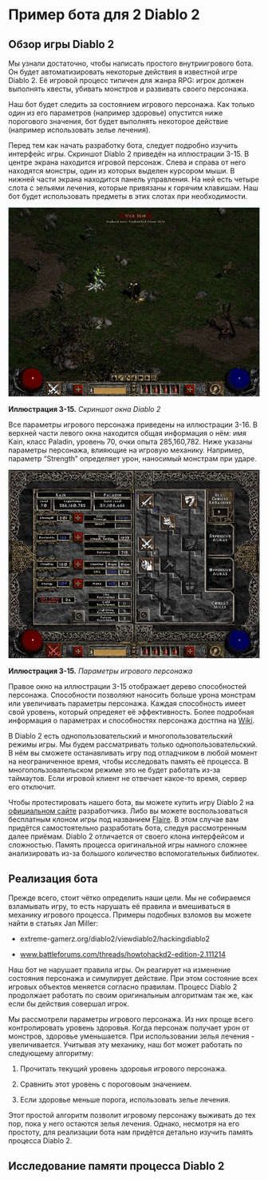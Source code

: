 # Пример бота для 2 Diablo 2

## Обзор игры Diablo 2

Мы узнали достаточно, чтобы написать простого внутриигрового бота. Он будет автоматизировать некоторые действия в известной игре Diablo 2. Её игровой процесс типичен для жанра RPG: игрок должен выполнять квесты, убивать монстров и развивать своего персонажа.

Наш бот будет следить за состоянием игрового персонажа. Как только один из его параметров (например здоровье) опустится ниже порогового значения, бот будет выполнять некоторое действие (например использовать зелье лечения).

Перед тем как начать разработку бота, следует подробно изучить интерфейс игры. Скриншот Diablo 2 приведён на иллюстрации 3-15. В центре экрана находится игровой персонаж. Слева и справа от него находятся монстры, один из которых выделен курсором мыши. В нижней части экрана находится панель управления. На ней есть четыре слота с зельями лечения, которые привязаны к горячим клавишам. Наш бот будет использовать предметы в этих слотах при необходимости.

![Интерфейс Diablo 2](diablo-interface.png)

**Иллюстрация 3-15.** *Скриншот окна Diablo 2*

Все параметры игрового персонажа приведены на иллюстрации 3-16. В верхней части левого окна находится общая информация о нём: имя Kain, класс Paladin, уровень 70, очки опыта 285,160,782. Ниже указаны параметры персонажа, влияющие на игровую механику. Например, параметр “Strength” определяет урон, наносимый монстрам при ударе.

![Игровой персонаж в Diablo 2](diablo-player.png)

**Иллюстрация 3-15.** *Параметры игрового персонажа*

Правое окно на иллюстрации 3-15 отображает дерево способностей персонажа. Способности позволяют наносить больше урона монстрам или увеличивать параметры персонажа. Каждая способность имеет свой уровень, который опредеяет её эффективность. Более подробная информация о параметрах и способностях персонажа достпна на [Wiki](diablo.gamepedia.com/Classes_(Diablo_II)).

В Diablo 2 есть однопользовательский и многопользовательский режимы игры. Мы будем рассматривать только однопользовательский. В нём вы сможете останавливать игру под отладчиком в любой момент на неограниченное время, чтобы исследовать память её процесса. В многопользовательском режиме это не будет работать из-за таймаутов. Если игровой клиент не отвечает какое-то время, сервер его отключит.

Чтобы протестировать нашего бота, вы можете купить игру Diablo 2 на [официальном сайте](eu.shop.battle.net/en-b/product/diablo-ii) разработчика. Либо вы можете воспользоваться бесплатным клоном игры под названием [Flaire](http://flarerpg.org). В этом случае вам придётся самостоятельно разработать бота, следуя рассмотренным далее приёмам. Diablo 2 отличается от своего клона интерфейсом и сложностью. Память процесса оригинальной игры намного сложнее анализировать из-за большого количество вспомогательных библиотек.

## Реализация бота

Прежде всего, стоит чётко определить наши цели. Мы не собираемся взламывать игру, то есть нарушать её правила и вмешиваться в механику игрового процесса. Примеры подобных взломов вы можете найти в статьях Jan Miller:

* extreme-gamerz.org/diablo2/viewdiablo2/hackingdiablo2

* www.battleforums.com/threads/howtohackd2-edition-2.111214

Наш бот не нарушает правила игры. Он реагирует на изменение состояния персонажа и симулирует действие. При этом состояние всех игровых объектов меняется согласно правилам. Процесс Diablo 2 продолжает работать по своим оригинальным алгоритмам так же, как если бы действия совершал игрок.

Мы рассмотрели параметры игрового персонажа. Из них проще всего контролировать уровень здоровья. Когда персонаж получает урон от монстров, здоровье уменьшается. При использовании зелья лечения - увеличивается. Учитывая эту механику, наш бот может работать по следующему алгоритму:

1. Прочитать текущий уровень здоровья игрового персонажа.

2. Сравнить этот уровень с пороговоым значением.

3. Если здоровье меньше порога, использовать зелье лечения.

Этот простой алгоритм позволит игровому персонажу выживать до тех пор, пока у него остаются зелья лечения. Однако, несмотря на его простоту, для реализации бота нам придётся детально изучить память процесса Diablo 2.

## Исследование памяти процесса Diablo 2



